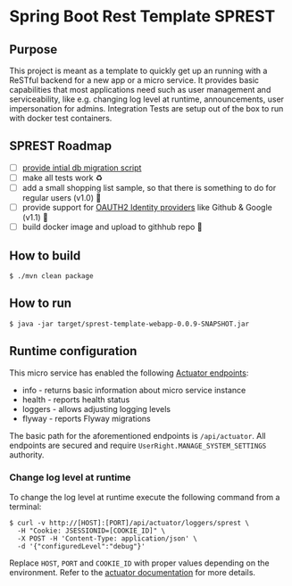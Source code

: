 # Spring Boot Rest Template SPREST
## Purpose
This project is meant as a template to quickly get up an running with a ReSTful backend for a new app or a micro service.
It provides basic capabilities that most applications need such as user management and serviceability, like e.g. 
changing log level at runtime, announcements, user impersonation for admins.
Integration Tests are setup out of the box to run with docker test containers.
## SPREST Roadmap
- [ ] [provide intial db migration script](https://github.com/jacomac/spring-boot-rest-template/issues/1)
- [ ] make all tests work :recycle:
- [ ] add a small shopping list sample, so that there is something to do for regular users (v1.0) :notebook:
- [ ] provide support for [OAUTH2 Identity providers](https://spring.io/guides/tutorials/spring-boot-oauth2/) like Github & Google (v1.1) :tada:
- [ ] build docker image and upload to githhub repo :cherries:

## How to build
```shell
$ ./mvn clean package
```
## How to run
```shell
$ java -jar target/sprest-template-webapp-0.0.9-SNAPSHOT.jar
```

## Runtime configuration
This micro service has enabled the following [Actuator endpoints](https://docs.spring.io/spring-boot/docs/2.0.x/actuator-api/html/):
* info - returns basic information about micro service instance
* health - reports health status
* loggers - allows adjusting logging levels
* flyway - reports Flyway migrations

The basic path for the aforementioned endpoints is `/api/actuator`. 
All endpoints are secured and require `UserRight.MANAGE_SYSTEM_SETTINGS` authority.

### Change log level at runtime
To change the log level at runtime execute the following command from a terminal:

```shell
$ curl -v http://[HOST]:[PORT]/api/actuator/loggers/sprest \
  -H "Cookie: JSESSIONID=[COOKIE_ID]" \
  -X POST -H 'Content-Type: application/json' \
  -d '{"configuredLevel":"debug"}'
```
Replace `HOST`, `PORT` and `COOKIE_ID` with proper values depending on the environment. 
Refer to the [actuator documentation](https://docs.spring.io/spring-boot/docs/2.0.x/actuator-api/html/#loggers) for more details.
